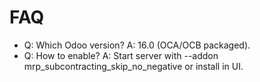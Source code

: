 # FAQ

- Q: Which Odoo version? A: 16.0 (OCA/OCB packaged).
- Q: How to enable? A: Start server with --addon mrp_subcontracting_skip_no_negative or install in UI.
